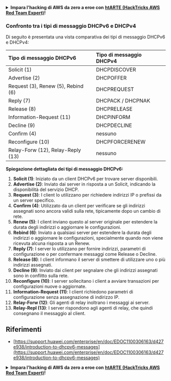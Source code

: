 <details>

<summary><strong>Impara l'hacking di AWS da zero a eroe con</strong> <a href="https://training.hacktricks.xyz/courses/arte"><strong>htARTE (HackTricks AWS Red Team Expert)</strong></a><strong>!</strong></summary>

Altri modi per supportare HackTricks:

* Se vuoi vedere la tua **azienda pubblicizzata su HackTricks** o **scaricare HackTricks in PDF** Controlla i [**PACCHETTI DI ABBONAMENTO**](https://github.com/sponsors/carlospolop)!
* Ottieni il [**merchandising ufficiale di PEASS & HackTricks**](https://peass.creator-spring.com)
* Scopri [**The PEASS Family**](https://opensea.io/collection/the-peass-family), la nostra collezione di [**NFT esclusivi**](https://opensea.io/collection/the-peass-family)
* **Unisciti al** 💬 [**gruppo Discord**](https://discord.gg/hRep4RUj7f) o al [**gruppo Telegram**](https://t.me/peass) o **seguici** su **Twitter** 🐦 [**@hacktricks_live**](https://twitter.com/hacktricks_live)**.**
* **Condividi i tuoi trucchi di hacking inviando PR ai repository di** [**HackTricks**](https://github.com/carlospolop/hacktricks) e [**HackTricks Cloud**](https://github.com/carlospolop/hacktricks-cloud) su GitHub.

</details>

### Confronto tra i tipi di messaggio DHCPv6 e DHCPv4
Di seguito è presentata una vista comparativa dei tipi di messaggio DHCPv6 e DHCPv4:

| Tipo di messaggio DHCPv6 | Tipo di messaggio DHCPv4 |
|:-------------------|:-------------------|
| Solicit (1) | DHCPDISCOVER |
| Advertise (2) | DHCPOFFER |
| Request (3), Renew (5), Rebind (6) | DHCPREQUEST |
| Reply (7) | DHCPACK / DHCPNAK |
| Release (8) | DHCPRELEASE |
| Information-Request (11) | DHCPINFORM |
| Decline (9) | DHCPDECLINE |
| Confirm (4) | nessuno |
| Reconfigure (10) | DHCPFORCERENEW |
| Relay-Forw (12), Relay-Reply (13) | nessuno |

**Spiegazione dettagliata dei tipi di messaggio DHCPv6:**

1. **Solicit (1)**: Iniziato da un client DHCPv6 per trovare server disponibili.
2. **Advertise (2)**: Inviato dai server in risposta a un Solicit, indicando la disponibilità del servizio DHCP.
3. **Request (3)**: I client lo utilizzano per richiedere indirizzi IP o prefissi da un server specifico.
4. **Confirm (4)**: Utilizzato da un client per verificare se gli indirizzi assegnati sono ancora validi sulla rete, tipicamente dopo un cambio di rete.
5. **Renew (5)**: I client inviano questo al server originale per estendere la durata degli indirizzi o aggiornare le configurazioni.
6. **Rebind (6)**: Inviato a qualsiasi server per estendere la durata degli indirizzi o aggiornare le configurazioni, specialmente quando non viene ricevuta alcuna risposta a un Renew.
7. **Reply (7)**: I server lo utilizzano per fornire indirizzi, parametri di configurazione o per confermare messaggi come Release o Decline.
8. **Release (8)**: I client informano il server di smettere di utilizzare uno o più indirizzi assegnati.
9. **Decline (9)**: Inviato dai client per segnalare che gli indirizzi assegnati sono in conflitto sulla rete.
10. **Reconfigure (10)**: I server sollecitano i client a avviare transazioni per configurazioni nuove o aggiornate.
11. **Information-Request (11)**: I client richiedono parametri di configurazione senza assegnazione di indirizzo IP.
12. **Relay-Forw (12)**: Gli agenti di relay inoltrano i messaggi ai server.
13. **Relay-Repl (13)**: I server rispondono agli agenti di relay, che quindi consegnano il messaggio al client.

## Riferimenti
* [https://support.huawei.com/enterprise/en/doc/EDOC1100306163/d427e938/introduction-to-dhcpv6-messages](https://support.huawei.com/enterprise/en/doc/EDOC1100306163/d427e938/introduction-to-dhcpv6-messages)


<details>

<summary><strong>Impara l'hacking di AWS da zero a eroe con</strong> <a href="https://training.hacktricks.xyz/courses/arte"><strong>htARTE (HackTricks AWS Red Team Expert)</strong></a><strong>!</strong></summary>

Altri modi per supportare HackTricks:

* Se vuoi vedere la tua **azienda pubblicizzata su HackTricks** o **scaricare HackTricks in PDF** Controlla i [**PACCHETTI DI ABBONAMENTO**](https://github.com/sponsors/carlospolop)!
* Ottieni il [**merchandising ufficiale di PEASS & HackTricks**](https://peass.creator-spring.com)
* Scopri [**The PEASS Family**](https://opensea.io/collection/the-peass-family), la nostra collezione di [**NFT esclusivi**](https://opensea.io/collection/the-peass-family)
* **Unisciti al** 💬 [**gruppo Discord**](https://discord.gg/hRep4RUj7f) o al [**gruppo Telegram**](https://t.me/peass) o **seguici** su **Twitter** 🐦 [**@hacktricks_live**](https://twitter.com/hacktricks_live)**.**
* **Condividi i tuoi trucchi di hacking inviando PR ai repository di** [**HackTricks**](https://github.com/carlospolop/hacktricks) e [**HackTricks Cloud**](https://github.com/carlospolop/hacktricks-cloud) su GitHub.

</details>
